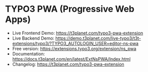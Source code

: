 # TYPO3 PWA (Progressive Web Apps)

- Live Frontend Demo: https://t3planet.com/typo3-pwa-extension
- Live Backend Demo: https://demo.t3planet.com/live-typo3/t3t-extensions/typo3/?TYPO3_AUTOLOGIN_USER=editor-ns-pwa
- Free version: https://extensions.typo3.org/extension/ns_pwa
- Documentation: https://docs.t3planet.com/en/latest/ExtNsPWA/Index.html
- Changelog: https://t3planet.com/typo3-pwa-extension